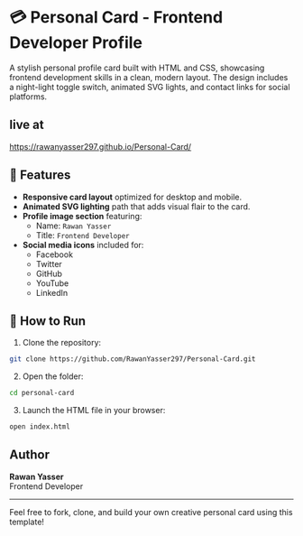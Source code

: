 # 💳 Personal Card - Frontend Developer Profile

A stylish personal profile card built with HTML and CSS, showcasing frontend development skills in a clean, modern layout. The design includes a night-light toggle switch, animated SVG lights, and contact links for social platforms.

## live at
https://rawanyasser297.github.io/Personal-Card/

## 🌟 Features

- **Responsive card layout** optimized for desktop and mobile.
- **Animated SVG lighting** path that adds visual flair to the card.
- **Profile image section** featuring:
  - Name: `Rawan Yasser`
  - Title: `Frontend Developer`
- **Social media icons** included for:
  - Facebook
  - Twitter
  - GitHub
  - YouTube
  - LinkedIn


## 🚀 How to Run

1. Clone the repository:
```bash
git clone https://github.com/RawanYasser297/Personal-Card.git
```

2. Open the folder:
```bash
cd personal-card
```

3. Launch the HTML file in your browser:
```bash
open index.html
```

## Author

**Rawan Yasser**  
Frontend Developer  

---

Feel free to fork, clone, and build your own creative personal card using this template!
